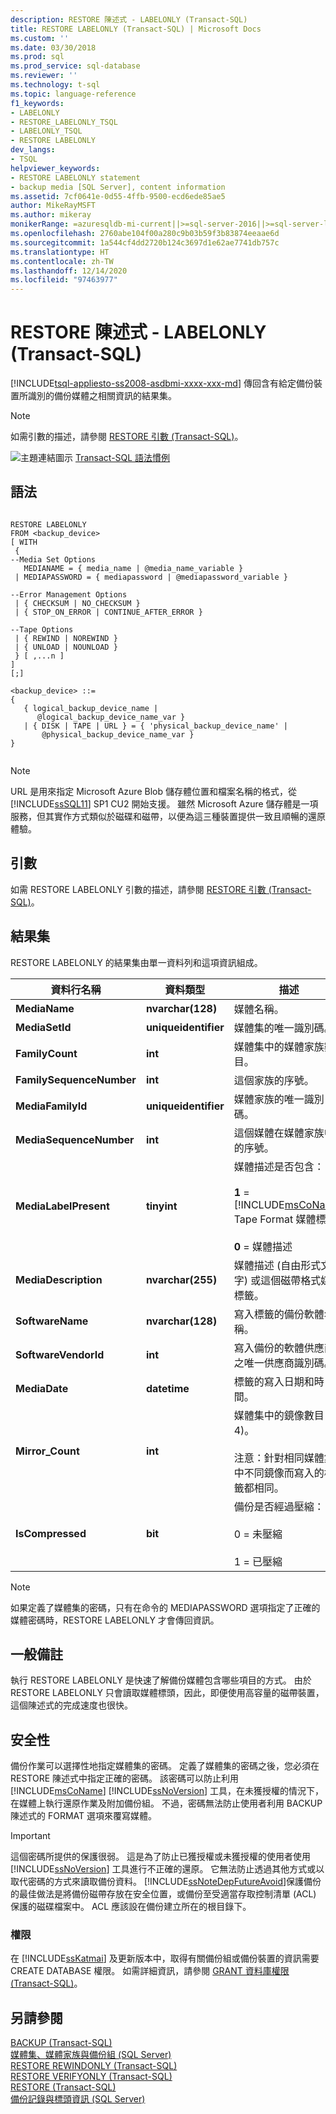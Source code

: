 ```yaml
---
description: RESTORE 陳述式 - LABELONLY (Transact-SQL)
title: RESTORE LABELONLY (Transact-SQL) | Microsoft Docs
ms.custom: ''
ms.date: 03/30/2018
ms.prod: sql
ms.prod_service: sql-database
ms.reviewer: ''
ms.technology: t-sql
ms.topic: language-reference
f1_keywords:
- LABELONLY
- RESTORE_LABELONLY_TSQL
- LABELONLY_TSQL
- RESTORE LABELONLY
dev_langs:
- TSQL
helpviewer_keywords:
- RESTORE LABELONLY statement
- backup media [SQL Server], content information
ms.assetid: 7cf0641e-0d55-4ffb-9500-ecd6ede85ae5
author: MikeRayMSFT
ms.author: mikeray
monikerRange: =azuresqldb-mi-current||>=sql-server-2016||>=sql-server-linux-2017
ms.openlocfilehash: 2760abe104f00a280c9b03b59f3b83874eeaae6d
ms.sourcegitcommit: 1a544cf4dd2720b124c3697d1e62ae7741db757c
ms.translationtype: HT
ms.contentlocale: zh-TW
ms.lasthandoff: 12/14/2020
ms.locfileid: "97463977"
---
```

# <a name="restore-statements---labelonly-transact-sql"></a>RESTORE 陳述式 - LABELONLY (Transact-SQL)
[!INCLUDE[tsql-appliesto-ss2008-asdbmi-xxxx-xxx-md](../../includes/tsql-appliesto-ss2008-asdbmi-xxxx-xxx-md.md )]
  傳回含有給定備份裝置所識別的備份媒體之相關資訊的結果集。  
  
> [!NOTE]  
>  如需引數的描述，請參閱 [RESTORE 引數 &#40;Transact-SQL&#41;](../../t-sql/statements/restore-statements-arguments-transact-sql.md)。  
  
 ![主題連結圖示](../../database-engine/configure-windows/media/topic-link.gif "主題連結圖示") [Transact-SQL 語法慣例](../../t-sql/language-elements/transact-sql-syntax-conventions-transact-sql.md)  
  
## <a name="syntax"></a>語法  
  
```syntaxsql
  
RESTORE LABELONLY   
FROM <backup_device>   
[ WITH   
 {  
--Media Set Options  
   MEDIANAME = { media_name | @media_name_variable }   
 | MEDIAPASSWORD = { mediapassword | @mediapassword_variable }  
  
--Error Management Options  
 | { CHECKSUM | NO_CHECKSUM }   
 | { STOP_ON_ERROR | CONTINUE_AFTER_ERROR }  
  
--Tape Options  
 | { REWIND | NOREWIND }   
 | { UNLOAD | NOUNLOAD }    
 } [ ,...n ]  
]  
[;]  
  
<backup_device> ::=  
{   
   { logical_backup_device_name |  
      @logical_backup_device_name_var }  
   | { DISK | TAPE | URL } = { 'physical_backup_device_name' |  
       @physical_backup_device_name_var }   
}  
  
```  
> [!NOTE] 
> URL 是用來指定 Microsoft Azure Blob 儲存體位置和檔案名稱的格式，從 [!INCLUDE[ssSQL11](../../includes/sssql11-md.md)] SP1 CU2 開始支援。 雖然 Microsoft Azure 儲存體是一項服務，但其實作方式類似於磁碟和磁帶，以便為這三種裝置提供一致且順暢的還原體驗。
  
## <a name="arguments"></a>引數  
 如需 RESTORE LABELONLY 引數的描述，請參閱 [RESTORE 引數 &#40;Transact-SQL&#41;](../../t-sql/statements/restore-statements-arguments-transact-sql.md)。  
  
## <a name="result-sets"></a>結果集  
 RESTORE LABELONLY 的結果集由單一資料列和這項資訊組成。  
  
|資料行名稱|資料類型|描述|  
|-----------------|---------------|-----------------|  
|**MediaName**|**nvarchar(128)**|媒體名稱。|  
|**MediaSetId**|**uniqueidentifier**|媒體集的唯一識別碼。|  
|**FamilyCount**|**int**|媒體集中的媒體家族數目。|  
|**FamilySequenceNumber**|**int**|這個家族的序號。|  
|**MediaFamilyId**|**uniqueidentifier**|媒體家族的唯一識別碼。|  
|**MediaSequenceNumber**|**int**|這個媒體在媒體家族中的序號。|  
|**MediaLabelPresent**|**tinyint**|媒體描述是否包含：<br /><br /> **1** = [!INCLUDE[msCoName](../../includes/msconame-md.md)] Tape Format 媒體標籤<br /><br /> **0** = 媒體描述|  
|**MediaDescription**|**nvarchar(255)**|媒體描述 (自由形式文字) 或這個磁帶格式媒體標籤。|  
|**SoftwareName**|**nvarchar(128)**|寫入標籤的備份軟體名稱。|  
|**SoftwareVendorId**|**int**|寫入備份的軟體供應商之唯一供應商識別碼。|  
|**MediaDate**|**datetime**|標籤的寫入日期和時間。|  
|**Mirror_Count**|**int**|媒體集中的鏡像數目 (1-4)。<br /><br /> 注意：針對相同媒體集中不同鏡像而寫入的標籤都相同。|  
|**IsCompressed**|**bit**|備份是否經過壓縮：<br /><br /> 0 = 未壓縮<br /><br /> 1 = 已壓縮|  
  
> [!NOTE]  
>  如果定義了媒體集的密碼，只有在命令的 MEDIAPASSWORD 選項指定了正確的媒體密碼時，RESTORE LABELONLY 才會傳回資訊。  
  
## <a name="general-remarks"></a>一般備註  
 執行 RESTORE LABELONLY 是快速了解備份媒體包含哪些項目的方式。 由於 RESTORE LABELONLY 只會讀取媒體標頭，因此，即便使用高容量的磁帶裝置，這個陳述式的完成速度也很快。  
  
## <a name="security"></a>安全性  
 備份作業可以選擇性地指定媒體集的密碼。 定義了媒體集的密碼之後，您必須在 RESTORE 陳述式中指定正確的密碼。 該密碼可以防止利用 [!INCLUDE[msCoName](../../includes/msconame-md.md)] [!INCLUDE[ssNoVersion](../../includes/ssnoversion-md.md)] 工具，在未獲授權的情況下，在媒體上執行還原作業及附加備份組。 不過，密碼無法防止使用者利用 BACKUP 陳述式的 FORMAT 選項來覆寫媒體。  
  
> [!IMPORTANT]  
>  這個密碼所提供的保護很弱。 這是為了防止已獲授權或未獲授權的使用者使用 [!INCLUDE[ssNoVersion](../../includes/ssnoversion-md.md)] 工具進行不正確的還原。 它無法防止透過其他方式或以取代密碼的方式來讀取備份資料。 [!INCLUDE[ssNoteDepFutureAvoid](../../includes/ssnotedepfutureavoid-md.md)]保護備份的最佳做法是將備份磁帶存放在安全位置，或備份至受適當存取控制清單 (ACL) 保護的磁碟檔案中。 ACL 應該設在備份建立所在的根目錄下。  
  
### <a name="permissions"></a>權限  
 在 [!INCLUDE[ssKatmai](../../includes/sskatmai-md.md)] 及更新版本中，取得有關備份組或備份裝置的資訊需要 CREATE DATABASE 權限。 如需詳細資訊，請參閱 [GRANT 資料庫權限 &#40;Transact-SQL&#41;](../../t-sql/statements/grant-database-permissions-transact-sql.md)。  
  
## <a name="see-also"></a>另請參閱  
 [BACKUP &#40;Transact-SQL&#41;](../../t-sql/statements/backup-transact-sql.md)   
 [媒體集、媒體家族與備份組 &#40;SQL Server&#41;](../../relational-databases/backup-restore/media-sets-media-families-and-backup-sets-sql-server.md)   
 [RESTORE REWINDONLY &#40;Transact-SQL&#41;](../../t-sql/statements/restore-statements-rewindonly-transact-sql.md)   
 [RESTORE VERIFYONLY &#40;Transact-SQL&#41;](../../t-sql/statements/restore-statements-verifyonly-transact-sql.md)   
 [RESTORE &#40;Transact-SQL&#41;](../../t-sql/statements/restore-statements-transact-sql.md)   
 [備份記錄與標頭資訊 &#40;SQL Server&#41;](../../relational-databases/backup-restore/backup-history-and-header-information-sql-server.md)  
  
  
